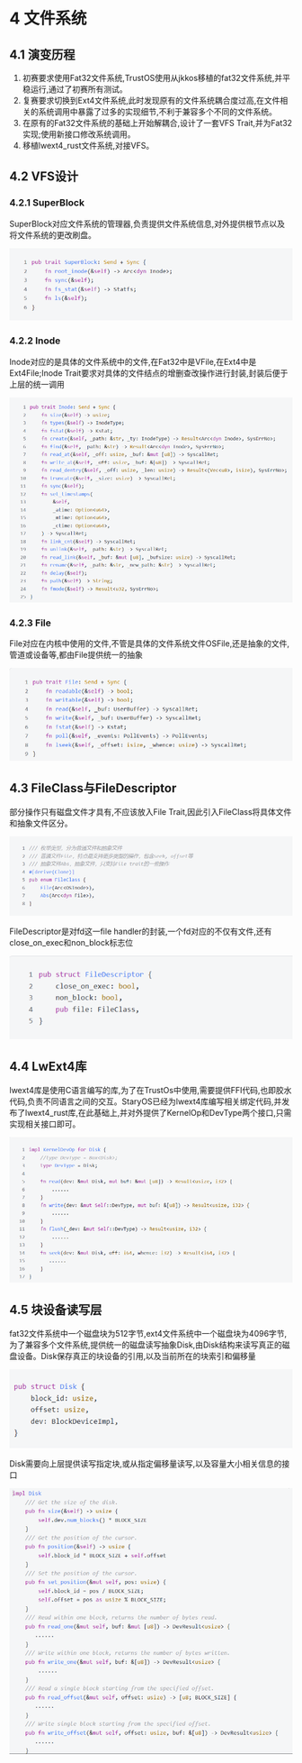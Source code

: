 # 4 文件系统

## 4.1 演变历程
1. 初赛要求使用Fat32文件系统,TrustOS使用从jkkos移植的fat32文件系统,并平稳运行,通过了初赛所有测试。
2. 复赛要求切换到Ext4文件系统,此时发现原有的文件系统耦合度过高,在文件相关的系统调用中暴露了过多的实现细节,不利于兼容多个不同的文件系统。
3. 在原有的Fat32文件系统的基础上开始解耦合,设计了一套VFS Trait,并为Fat32实现;使用新接口修改系统调用。
4. 移植lwext4_rust文件系统,对接VFS。

## 4.2 VFS设计
### 4.2.1 SuperBlock
SuperBlock对应文件系统的管理器,负责提供文件系统信息,对外提供根节点以及将文件系统的更改刷盘。

![sb](./pic/4/sb.png)

### 4.2.2 Inode
Inode对应的是具体的文件系统中的文件,在Fat32中是VFile,在Ext4中是Ext4File;Inode Trait要求对具体的文件结点的增删查改操作进行封装,封装后便于上层的统一调用

![inode](./pic/4/Inode.png)

### 4.2.3 File
File对应在内核中使用的文件,不管是具体的文件系统文件OSFile,还是抽象的文件,管道或设备等,都由File提供统一的抽象

![file](./pic/4/File.png)

## 4.3 FileClass与FileDescriptor
部分操作只有磁盘文件才具有,不应该放入File Trait,因此引入FileClass将具体文件和抽象文件区分。

![FileClass](./pic/4/FileClass.png)

FileDescriptor是对fd这一file handler的封装,一个fd对应的不仅有文件,还有close_on_exec和non_block标志位

![Fd](./pic/4/Fd.png)

## 4.4 LwExt4库
lwext4库是使用C语言编写的库,为了在TrustOs中使用,需要提供FFI代码,也即胶水代码,负责不同语言之间的交互。StaryOS已经为lwext4库编写相关绑定代码,并发布了lwext4_rust库,在此基础上,并对外提供了KernelOp和DevType两个接口,只需实现相关接口即可。

![kernelop](./pic/4/kernelop.png)

## 4.5 块设备读写层
fat32文件系统中一个磁盘块为512字节,ext4文件系统中一个磁盘块为4096字节,为了兼容多个文件系统,提供统一的磁盘读写抽象Disk,由Disk结构来读写真正的磁盘设备。Disk保存真正的块设备的引用,以及当前所在的块索引和偏移量

![Disk](./pic/4/Disk.png)

Disk需要向上层提供读写指定块,或从指定偏移量读写,以及容量大小相关信息的接口

![DiskImpl](./pic/4/Diskimpl.png)